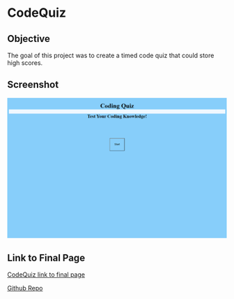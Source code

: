 # CodeQuiz

## Objective
The goal of this project was to create a timed code quiz that could store high scores.

## Screenshot

![Final page screenshot](./Assets/screenshot.png) 


## Link to Final Page
[CodeQuiz link to final page](https://boldsja.github.io/code-quiz/) 

[Github Repo](https://github.com/boldsja/code-quiz)
